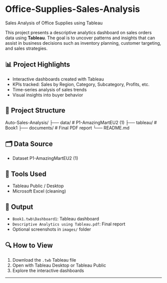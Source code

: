 # Office-Supplies-Sales-Analysis
Sales Analysis of Office Supplies using Tableau

This project presents a descriptive analytics dashboard on sales orders data using **Tableau**. The goal is to uncover patterns and insights that can assist in business decisions such as inventory planning, customer targeting, and sales strategies.

## 📊 Project Highlights

- Interactive dashboards created with Tableau
- KPIs tracked: Sales by Region, Category, Subcategory, Profits, etc.
- Time-series analysis of sales trends
- Visual insights into buyer behavior

## 📁 Project Structure
Auto-Sales-Analysis/
├── data/ # P1-AmazingMartEU2 (1)
├── tableau/ # Book1
├── documents/ # Final PDF report
└── README.md

## 🗂️ Data Source

- Dataset
  P1-AmazingMartEU2 (1)

## 🧰 Tools Used

- Tableau Public / Desktop
- Microsoft Excel (cleaning)


## 📄 Output

- `Book1.twb\Dashboard1`: Tableau dashboard
- `Descriptive Analytics using Tableau.pdf`: Final report
- Optional screenshots in `images/` folder

## 🔍 How to View

1. Download the `.twb` Tableau file
2. Open with Tableau Desktop or Tableau Public
3. Explore the interactive dashboards


---

